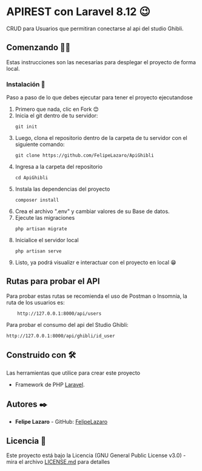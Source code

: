 # APIREST con Laravel 8.12 😉

CRUD para Usuarios que permitiran conectarse al api del studio Ghibli.

## Comenzando 💪🚀

Estas instrucciones son las necesarias para desplegar el proyecto de forma local.

### Instalación 🔧

Paso a paso de lo que debes ejecutar para tener el proyecto ejecutandose

 1. Primero que nada, clic en Fork 😊
 2. Inicia el git dentro de tu servidor:
    ```
    git init
    ```
 3. Luego, clona el repositorio dentro de la carpeta de tu servidor con el siguiente comando:
    ```
    git clone https://github.com/FelipeLazaro/ApiGhibli
    ```
 4. Ingresa a la carpeta del repositorio
    ```
    cd ApiGhibli
    ```
 5. Instala las dependencias del proyecto
    ```
    composer install
    ```
 5. Crea el archivo ".env" y cambiar valores de su Base de datos.
 6. Ejecute las migraciones
    ```
    php artisan migrate
    ```
 7. Inicialice el servidor local
    ```
    php artisan serve
    ```
 8. Listo, ya podrá visualizr e interactuar con el proyecto en local  😁

## Rutas para probar el API
Para probar estas rutas se recomienda el uso de Postman o Insomnia, la ruta de los usuarios es:
```
    http://127.0.0.1:8000/api/users
```
Para probar el consumo del api del Studio Ghibli:
```
http://127.0.0.1:8000/api/ghibli/id_user
```

## Construido con 🛠️

Las herramientas que utilice para crear este proyecto

* Framework de PHP [Laravel](https://laravel.com/docs/8.x).

## Autores ✒️

* **Felipe Lazaro** - GitHub: [FelipeLazaro](https://github.com/FelipeLazaro)

## Licencia 📄

Este proyecto está bajo la Licencia (GNU General Public License v3.0) - mira el archivo [LICENSE.md](https://github.com/susananzth/3-laravel-crud/blob/main/LICENSE) para detalles

